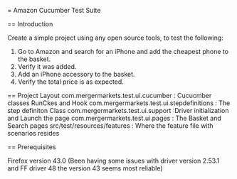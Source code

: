 = Amazon Cucumber Test Suite

== Introduction

Create a simple project using any open source tools, to test the following:
1. Go to Amazon and search for an iPhone and add the cheapest phone to the basket.
2. Verify it was added.
3. Add an iPhone accessory to the basket.
4. Verify the total price is as expected.


== Project Layout
com.mergermarkets.test.ui.cucumber : Cucucmber classes RunCkes and Hook
com.mergermarkets.test.ui.stepdefinitions : The step definiton Class
com.mergermarkets.test.ui.support :Driver initialization and Launch the page
com.mergermarkets.test.ui.pages : The Basket and Search pages
src/test/resources/features : Where the feature file with scenarios resides

== Prerequisites

Firefox version 43.0 (Been having some issues with driver version 2.53.1 and FF driver 48 the version 43 seems most reliable)

